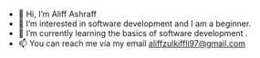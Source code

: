 - 👋 Hi, I’m Aliff Ashraff
- 👀 I’m interested in software development and I am a beginner.
- 🌱 I’m currently learning the basics of software development .
- 📫 You can reach me via my email aliffzulkiffli97@gmail.com

<!---
aliffashraff/aliffashraff is a ✨ special ✨ repository because its `README.md` (this file) appears on your GitHub profile.
You can click the Preview link to take a look at your changes.
--->
